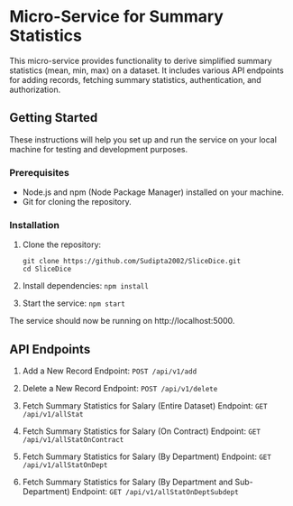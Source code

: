 # Micro-Service for Summary Statistics

This micro-service provides functionality to derive simplified summary statistics (mean, min, max) on a dataset. It includes various API endpoints for adding records, fetching summary statistics, authentication, and authorization.

## Getting Started

These instructions will help you set up and run the service on your local machine for testing and development purposes.

### Prerequisites

- Node.js and npm (Node Package Manager) installed on your machine.
- Git for cloning the repository.

### Installation

1. Clone the repository:

   ```
   git clone https://github.com/Sudipta2002/SliceDice.git
   cd SliceDice

2. Install dependencies:
    ```npm install```

3. Start the service:
    ```npm start```

The service should now be running on http://localhost:5000.

## API Endpoints
1. Add a New Record
    Endpoint: `POST /api/v1/add`

2. Delete a New Record
    Endpoint: `POST /api/v1/delete`

3. Fetch Summary Statistics for Salary (Entire Dataset)
    Endpoint: `GET /api/v1/allStat`

4.  Fetch Summary Statistics for Salary (On Contract)
    Endpoint: `GET /api/v1/allStatOnContract`

5. Fetch Summary Statistics for Salary (By Department)
    Endpoint: `GET /api/v1/allStatOnDept`

6.  Fetch Summary Statistics for Salary (By Department and Sub-Department)
    Endpoint: `GET /api/v1/allStatOnDeptSubdept`
